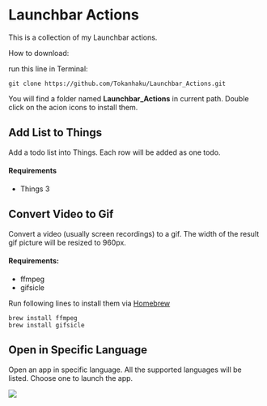 # Launchbar Actions

This is a collection of my Launchbar actions.

How to download:

run this line in Terminal:

```
git clone https://github.com/Tokanhaku/Launchbar_Actions.git
```

You will find a folder named **Launchbar_Actions** in current path. Double click on the acion icons to install them.

## Add List to Things


Add a todo list into Things. Each row will be added as one todo.

#### Requirements

- Things 3 

## Convert Video to Gif

Convert a video (usually screen recordings) to a gif. The width of the result gif picture will be resized to 960px.

#### Requirements:

- ffmpeg
- gifsicle

Run following lines to install them via [Homebrew](https://brew.sh)

```
brew install ffmpeg
brew install gifsicle
```

## Open in Specific Language

Open an app in specific language. All the supported languages will be listed. Choose one to launch the app.

![](http://wx4.sinaimg.cn/large/e78c393egy1fsobfiomckg20qo0iab29.gif)